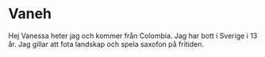 # Vaneh


Hej
Vanessa heter jag och kommer från Colombia. Jag har bott i Sverige i 13 år.
Jag gillar att fota landskap och spela saxofon på fritiden.
